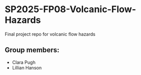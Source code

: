 # SP2025-FP08-Volcanic-Flow-Hazards
Final project repo for volcanic flow hazards

## Group members: 
- Clara Pugh
- Lillian Hanson

